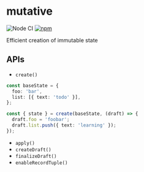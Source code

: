# mutative

![Node CI](https://github.com/unadlib/mutative/workflows/Node%20CI/badge.svg)
[![npm](https://img.shields.io/npm/v/mutative.svg)](https://www.npmjs.com/package/mutative)

Efficient creation of immutable state

## APIs

- `create()`

```ts
const baseState = {
  foo: 'bar',
  list: [{ text: 'todo' }],
};

const { state } = create(baseState, (draft) => {
  draft.foo = 'foobar';
  draft.list.push({ text: 'learning' });
});
```

- `apply()`
- `createDraft()`
- `finalizeDraft()`
- `enableRecordTuple()`
